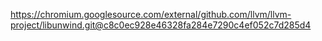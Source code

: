 https://chromium.googlesource.com/external/github.com/llvm/llvm-project/libunwind.git@c8c0ec928e46328fa284e7290c4ef052c7d285d4
